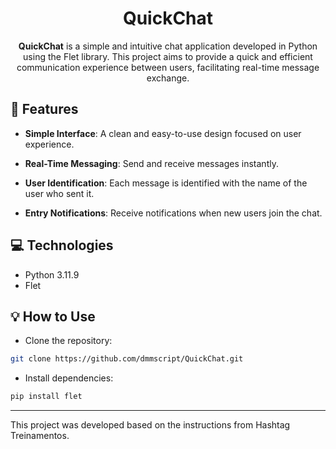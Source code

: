 <h1 align="center" style="font-weight: bold;">QuickChat</h1>
<p align="center">
<b>QuickChat</b> is a simple and intuitive chat application developed in Python using the Flet library. This project aims to provide a quick and efficient communication experience between users, facilitating real-time message exchange.
</p>

<h2 style="font-weight: bold;">📍 Features</h2>

- <b>Simple Interface</b>: A clean and easy-to-use design focused on user experience.

- <b>Real-Time Messaging</b>: Send and receive messages instantly.

- <b>User Identification</b>: Each message is identified with the name of the user who sent it.

- <b>Entry Notifications</b>: Receive notifications when new users join the chat.

<h2 style="font-weight: bold;"> 💻 Technologies</h2>

- Python 3.11.9
- Flet

<h2 style="font-weight: bold;">💡 How to Use</h2>

- Clone the repository:

```bash
git clone https://github.com/dmmscript/QuickChat.git
```

- Install dependencies:

```bash
pip install flet
```

---

This project was developed based on the instructions from Hashtag Treinamentos.
